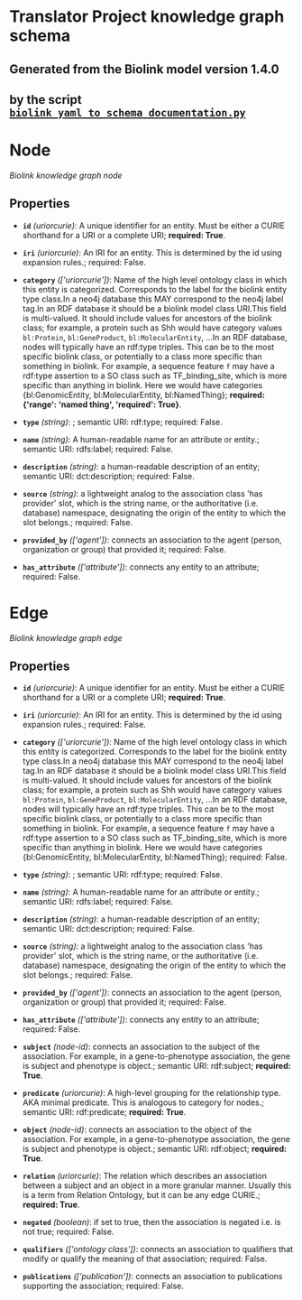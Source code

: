 # Translator Project knowledge graph schema
## Generated from the Biolink model version 1.4.0
## by the script [`biolink_yaml_to_schema_documentation.py`](biolink_yaml_to_schema_documentation.py)

# Node


*Biolink knowledge graph node*


## Properties


- **`id`** *(uriorcurie)*: A unique identifier for an entity. Must be either a CURIE shorthand for a URI or a complete URI; **required: True**.

- **`iri`** *(uriorcurie)*: An IRI for an entity. This is determined by the id using expansion rules.; required: False.

- **`category`** *(['uriorcurie'])*: Name of the high level ontology class in which this entity is categorized. Corresponds to the label for the biolink entity type class.In a neo4j database this MAY correspond to the neo4j label tag.In an RDF database it should be a biolink model class URI.This field is multi-valued. It should include values for ancestors of the biolink class; for example, a protein such as Shh would have category values `bl:Protein`, `bl:GeneProduct`, `bl:MolecularEntity`, ...In an RDF database, nodes will typically have an rdf:type triples. This can be to the most specific biolink class, or potentially to a class more specific than something in biolink. For example, a sequence feature `f` may have a rdf:type assertion to a SO class such as TF_binding_site, which is more specific than anything in biolink. Here we would have categories {bl:GenomicEntity, bl:MolecularEntity, bl:NamedThing}; **required: {'range': 'named thing', 'required': True}**.

- **`type`** *(string)*: ; semantic URI: rdf:type; required: False.

- **`name`** *(string)*: A human-readable name for an attribute or entity.; semantic URI: rdfs:label; required: False.

- **`description`** *(string)*: a human-readable description of an entity; semantic URI: dct:description; required: False.

- **`source`** *(string)*: a lightweight analog to the association class 'has provider' slot, which is the string name, or the authoritative (i.e. database) namespace, designating the origin of the entity to which the slot belongs.; required: False.

- **`provided_by`** *(['agent'])*: connects an association to the agent (person, organization or group) that provided it; required: False.

- **`has_attribute`** *(['attribute'])*: connects any entity to an attribute; required: False.

# Edge


*Biolink knowledge graph edge*


## Properties


- **`id`** *(uriorcurie)*: A unique identifier for an entity. Must be either a CURIE shorthand for a URI or a complete URI; **required: True**.

- **`iri`** *(uriorcurie)*: An IRI for an entity. This is determined by the id using expansion rules.; required: False.

- **`category`** *(['uriorcurie'])*: Name of the high level ontology class in which this entity is categorized. Corresponds to the label for the biolink entity type class.In a neo4j database this MAY correspond to the neo4j label tag.In an RDF database it should be a biolink model class URI.This field is multi-valued. It should include values for ancestors of the biolink class; for example, a protein such as Shh would have category values `bl:Protein`, `bl:GeneProduct`, `bl:MolecularEntity`, ...In an RDF database, nodes will typically have an rdf:type triples. This can be to the most specific biolink class, or potentially to a class more specific than something in biolink. For example, a sequence feature `f` may have a rdf:type assertion to a SO class such as TF_binding_site, which is more specific than anything in biolink. Here we would have categories {bl:GenomicEntity, bl:MolecularEntity, bl:NamedThing}; required: False.

- **`type`** *(string)*: ; semantic URI: rdf:type; required: False.

- **`name`** *(string)*: A human-readable name for an attribute or entity.; semantic URI: rdfs:label; required: False.

- **`description`** *(string)*: a human-readable description of an entity; semantic URI: dct:description; required: False.

- **`source`** *(string)*: a lightweight analog to the association class 'has provider' slot, which is the string name, or the authoritative (i.e. database) namespace, designating the origin of the entity to which the slot belongs.; required: False.

- **`provided_by`** *(['agent'])*: connects an association to the agent (person, organization or group) that provided it; required: False.

- **`has_attribute`** *(['attribute'])*: connects any entity to an attribute; required: False.

- **`subject`** *(node-id)*: connects an association to the subject of the association. For example, in a gene-to-phenotype association, the gene is subject and phenotype is object.; semantic URI: rdf:subject; **required: True**.

- **`predicate`** *(uriorcurie)*: A high-level grouping for the relationship type. AKA minimal predicate. This is analogous to category for nodes.; semantic URI: rdf:predicate; **required: True**.

- **`object`** *(node-id)*: connects an association to the object of the association. For example, in a gene-to-phenotype association, the gene is subject and phenotype is object.; semantic URI: rdf:object; **required: True**.

- **`relation`** *(uriorcurie)*: The relation which describes an association between a subject and an object in a more granular manner. Usually this is a term from Relation Ontology, but it can be any edge CURIE.; **required: True**.

- **`negated`** *(boolean)*: if set to true, then the association is negated i.e. is not true; required: False.

- **`qualifiers`** *(['ontology class'])*: connects an association to qualifiers that modify or qualify the meaning of that association; required: False.

- **`publications`** *(['publication'])*: connects an association to publications supporting the association; required: False.

